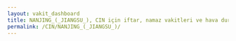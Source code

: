 ```yaml
---
layout: vakit_dashboard
title: NANJING_(_JIANGSU_), CIN için iftar, namaz vakitleri ve hava durumu - ilçe/eyalet seç
permalink: /CIN/NANJING_(_JIANGSU_)/
---
```


<script type="text/javascript">
  var GLOBAL_COUNTRY = 'CIN';
  var GLOBAL_CITY = 'NANJING_(_JIANGSU_)';
  var GLOBAL_STATE = '';
  var lat = 72;
  var lon = 21;
</script>
